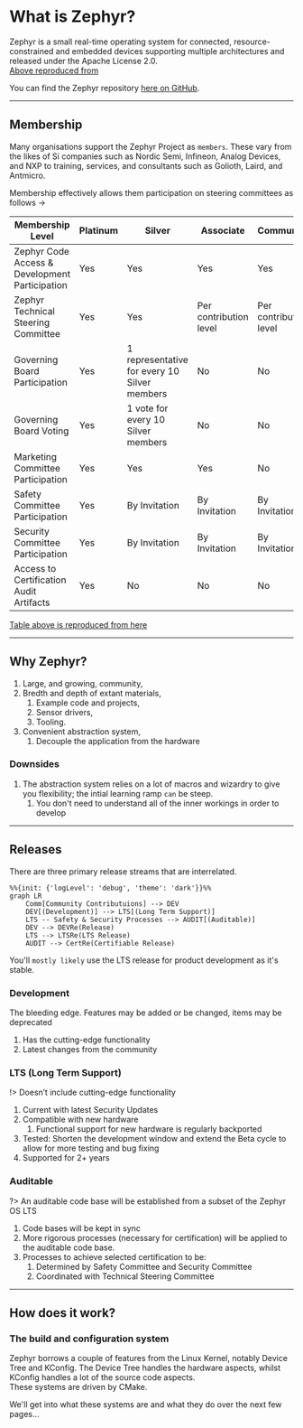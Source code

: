 # What is Zephyr?

Zephyr is a small real-time operating system for connected, resource-constrained and embedded devices supporting multiple architectures and released under the Apache License 2.0.  
[Above reproduced from](https://en.wikipedia.org/wiki/Zephyr_(operating_system))

You can find the Zephyr repository [here on GitHub](https://github.com/zephyrproject-rtos/zephyr).

---

## Membership

Many organisations support the Zephyr Project as `members`. These vary from the likes of Si companies such as Nordic Semi, Infineon, Analog Devices, and NXP to training, services, and consultants such as Golioth, Laird, and Antmicro.

Membership effectively allows them participation on steering committees as follows ->

| Membership Level |	Platinum |	Silver	| Associate	|Community|
| --- | --- | --- | --- | --- |
|Zephyr Code Access & Development Participation	|Yes	|Yes	|Yes	|Yes|
|Zephyr Technical Steering Committee	|Yes	|Yes	|Per contribution level	|Per contribution level|
|Governing Board Participation	|Yes	|1 representative for every 10 Silver members|	No|	No|
|Governing Board Voting |	Yes|	1 vote for every 10 Silver members	|No	|No|
|Marketing Committee Participation	|Yes	|Yes	|Yes	|No|
|Safety Committee Participation|	Yes	|By Invitation	|By Invitation	|By Invitation|
|Security Committee Participation	|Yes	|By Invitation|	By Invitation|	By Invitation|
|Access to Certification Audit Artifacts	|Yes	|No	|No	|No|

[Table above is reproduced from here](https://www.zephyrproject.org/join/)

---

## Why Zephyr?

1. Large, and growing, community,
1. Bredth and depth of extant materials,
   1. Example code and projects,
   1. Sensor drivers,
   1. Tooling.
1. Convenient abstraction system,
   1. Decouple the application from the hardware


### Downsides

1. The abstraction system relies on a lot of macros and wizardry to give you flexibility; the intial learning ramp `can` be steep.
   1. You don't need to understand all of the inner workings in order to develop

---

## Releases

There are three primary release streams that are interrelated.

```mermaid
%%{init: {'logLevel': 'debug', 'theme': 'dark'}}%%
graph LR
    Comm[Community Contributuions] --> DEV
    DEV[(Development)] --> LTS[(Long Term Support)]
    LTS -- Safety & Security Processes --> AUDIT[(Auditable)]
    DEV --> DEVRe(Release)
    LTS --> LTSRe(LTS Release)
    AUDIT --> CertRe(Certifiable Release)
```

You'll `mostly likely` use the LTS release for product development as it's stable.

<!-- tabs:start -->

### **Development**

The bleeding edge. Features may be added or be changed, items may be deprecated

1. Has the cutting-edge functionality
1. Latest changes from the community

### **LTS (Long Term Support)**

!> Doesn’t include cutting-edge functionality

1. Current with latest Security Updates
1. Compatible with new hardware
   1. Functional support for new hardware is regularly backported
1. Tested: Shorten the development window and extend the Beta cycle to allow for more testing and bug fixing
1. Supported for 2+ years


### **Auditable**

?> An auditable code base will be established from a subset of the Zephyr OS LTS

1. Code bases will be kept in sync
1. More rigorous processes (necessary for certification) will be applied to the auditable code base.
1. Processes to achieve selected certification to be:
   1. Determined by Safety Committee and Security Committee
   1. Coordinated with Technical Steering Committee 

<!-- tabs:end -->

---

## How does it work?

### The build and configuration system

Zephyr borrows a couple of features from the Linux Kernel, notably Device Tree and KConfig. The Device Tree handles the hardware aspects, whilst KConfig handles a lot of the source code aspects.  
These systems are driven by CMake.

We'll get into what these systems are and what they do over the next few pages...
